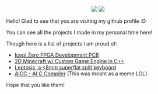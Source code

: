 <p align="center">
  <img src="https://img.shields.io/stackexchange/stackoverflow/r/18260623?color=orange&label=reputation&logo=stackoverflow&style=for-the-badge&cacheSeconds=1600">
  <img src="https://komarev.com/ghpvc/?username=cheyao&color=blueviolet&style=for-the-badge">
</p>

Hello! Glad to see that you are visiting my github profile :D

You can see all the projects I made in my personal time here!

Though here is a list of projects I am proud of:
- [Icepi Zero FPGA Development PCB](https://github.com/cheyao/icepi-zero)
- [2D Minecraft w/ Custom Game Engine in C++](https://github.com/cheyao/2d-minecraft/)
- [Leptosis, a <8mm superflat split keyboard](https://github.com/cheyao/leptosis)
- [AICC - AI C Compiler](https://github.com/cheyao/aicc) (This was meant as a meme LOL)

Hope that you like them!
